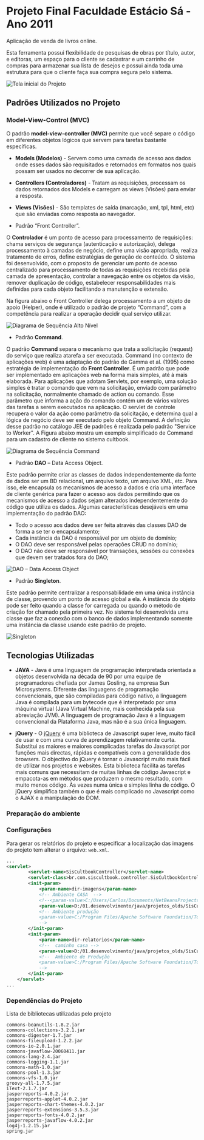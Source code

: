 # Projeto Final Faculdade Estácio Sá - Ano 2011

Aplicação de venda de livros online.

Esta ferramenta possui flexibilidade de pesquisas de obras por título, autor, e editoras, um espaço para o cliente se cadastrar e um carrinho de compras para armazenar sua lista de desejos e possui ainda toda uma estrutura para que o cliente faça sua compra segura pelo sistema.

![Tela inicial do Projeto](wiki/img/tela-inicial-projeto.png "Tela inicial do Projeto")

## Padrões Utilizados no Projeto

### Model-View-Control (MVC)

O padrão **model-view-controller (MVC)** permite que você separe o código em diferentes objetos lógicos que servem para tarefas bastante específicas.
* **Models (Modelos)** - Servem como uma camada de acesso aos dados onde esses dados são requisitados e retornados em formatos nos quais possam ser usados no decorrer de sua aplicação.
* **Controllers (Controladores)** - Tratam as requisições, processam os dados retornados dos Models e carregam as views (Visões) para enviar a resposta.
* **Views (Visões)** - São templates de saída (marcação, xml, tpl, html, etc) que são enviadas como resposta ao navegador.

* Padrão “Front Controller”.

O **Controlador** é um ponto de acesso para processamento de requisições: chama serviços de segurança (autenticação e autorização), delega processamento à camadas de negócio, define uma visão apropriada, realiza tratamento de erros, define estratégias de geração de conteúdo.
O sistema foi desenvolvido, com o proposito de gerenciar um ponto de acesso centralizado para processamento de todas as requisições recebidas pela camada de apresentação, controlar a navegação entre os objetos da visão, remover duplicação de código, estabelecer responsabilidades mais definidas para cada objeto facilitando a manutenção e extensão.

Na figura abaixo o Front Controller delega processamento a um objeto de apoio (Helper), onde é utilizado o padrão de projeto “Command”, com a competência para realizar a operação decidir qual serviço utilizar.

![Diagrama de Sequência Alto Nível](wiki/img/ds-alto-nivel-siscultbook.png "Diagrama de Sequência Alto Nível")

* Padrão **Command**.

O padrão **Command** separa o mecanismo que trata a solicitação (request) do serviço que realiza atarefa a ser executada.
Command (no contexto de aplicações web) é uma adaptação do padrão de Gamma et al. (1995) como estratégia de implementação do **Front Controller**. É um padrão que pode ser implementado em aplicações web na forma mais simples, até à mais elaborada.
Para aplicações que adotam Servlets, por exemplo, uma solução simples é tratar o comando que vem na solicitação, enviado com parâmetro na solicitação, normalmente chamado de action ou comando. Esse parâmetro que informa a ação do comando contém um de vários valores das tarefas a serem executados na aplicação. O servlet de controle recupera o valor da ação como parâmetro da solicitação, e determina qual a lógica de negócio deve ser executado pelo objeto Command.
 A definição desse padrão no catálogo JEE de padrões é realizada pelo padrão "Service to Worker". A Figura abaixo mostra um exemplo simplificado de Command para um cadastro de cliente no sistema cultbook.

![Diagrama de Sequência Command](wiki/img/ds-command-siscultbook.png "Diagrama de Sequência Command")

* Padrão **DAO** – Data Access Object.

Este padrão permite criar as classes de dados independentemente da fonte de dados ser um BD relacional, um arquivo texto, um arquivo XML, etc. Para isso, ele encapsula os mecanismos de acesso a dados e cria uma interface de cliente genérica para fazer o acesso aos dados permitindo que os mecanismos de acesso a dados sejam alterados independentemente do código que utiliza os dados. Algumas características desejáveis em uma implementação do padrão DAO:

-	Todo o acesso aos dados deve ser feita através das classes DAO de forma a se ter o encapsulamento;
- Cada instância da DAO é responsável por um objeto de domínio;
- O DAO deve ser responsável pelas operações CRUD no domínio;
- O DAO não deve ser responsável por transações, sessões ou conexões que devem ser tratados fora do DAO;

![****DAO** – Data Access Object**](wiki/img/dao.jpg "**DAO** – Data Access Object")

* Padrão **Singleton**.

Este padrão permite centralizar a responsabilidade em uma única instância de classe, provendo um ponto de acesso global a ela.
A instância do objeto pode ser feito quando a classe for carregada ou quando o método de criação for chamado pela primeira vez.
No sistema foi desenvolvida uma classe que faz a conexão com o banco de dados implementando somente uma instância da classe usando este padrão de projeto.

![**Singleton**](wiki/img/singleton.png "Singleton")

## Tecnologias Utilizadas

* **JAVA** - Java é uma linguagem de programação interpretada orientada a objetos desenvolvida na década de 90 por uma equipe de programadores chefiada por James Gosling, na empresa Sun Microsystems. Diferente das linguagens de programação convencionais, que são compiladas para código nativo, a linguagem Java é compilada para um bytecode que é interpretado por uma máquina virtual (Java Virtual Machine, mais conhecida pela sua abreviação JVM). A linguagem de programação Java é a linguagem convencional da Plataforma Java, mas não é a sua única linguagem.

* **jQuery** - O [jQuery](http://jquery.com/) é uma biblioteca de Javascript super leve, muito fácil de usar e com uma curva de aprendizagem relativamente curta. Substitui as maiores e maiores complicadas tarefas do Javascript por funções mais directas, rápidas e compatíveis com a generalidade dos browsers. O objectivo do jQuery é tornar o Javascript muito mais fácil de utilizar nos projetos e websites. Esta biblioteca facilita as tarefas mais comuns que necessitam de muitas linhas de código Javascript e empacota-as em métodos que produzem o mesmo resultado, com muito menos código. Às vezes numa única e simples linha de código. O jQuery simplifica também o que é mais complicado no Javascript como o AJAX e a manipulação do DOM.

### Preparação do ambiente

### Configurações
Para gerar os relatórios do projeto e especificar a localização das imagens do projeto tem alterar o arquivo: `web.xml`.
```xml
...
<servlet>
        <servlet-name>SisCultbookController</servlet-name>
        <servlet-class>br.com.siscultbook.controller.SisCultbookController</servlet-class>
        <init-param>
            <param-name>dir-imagens</param-name>
            <!-- Ambiente CASA  -->
            <!--<param-value>C:/Users/Carlos/Documents/NetBeansProjects/SisCultbookApp/web</param-value>-->
            <param-value>D:/01.desenvolvimento/java/projetos_olds/SisCultbookApp/web</param-value>
            <!-- Ambiente produção
            <param-value>C:/Program Files/Apache Software Foundation/Tomcat 6.0/webapps/SisCultbookApp</param-value>
            -->
        </init-param>
        <init-param>
            <param-name>dir-relatorios</param-name>
            <!--  caminho casa -->
            <param-value>D:/01.desenvolvimento/java/projetos_olds/SisCultbookApp/build/web/WEB-INF/classes/br/com/siscultbook/relatorios</param-value>
            <!--  Ambiente de Produção
            <param-value>C:/Program Files/Apache Software Foundation/Tomcat 6.0/webapps/SisCultbookApp/WEB-INF/classes/br/com/siscultbook/relatorios</param-value>
            -->
        </init-param>
    </servlet>
...    
```

### Dependências do Projeto
Lista de bibliotecas utilizadas pelo projeto

```
commons-beanutils-1.8.2.jar
commons-collections-3.2.1.jar
commons-digester-1.7.jar
commons-fileupload-1.2.2.jar
commons-io-2.0.1.jar
commons-javaflow-20060411.jar
commons-lang-2.4.jar
commons-logging-1.1.jar
commons-math-1.0.jar
commons-pool-1.3.jar
commons-vfs-1.0.jar
groovy-all-1.7.5.jar
iText-2.1.7.jar
jasperreports-4.0.2.jar
jasperreports-applet-4.0.2.jar
jasperreports-chart-themes-4.0.2.jar
jasperreports-extensions-3.5.3.jar
jasperreports-fonts-4.0.2.jar
jasperreports-javaflow-4.0.2.jar
log4j-1.2.15.jar
spring.jar
```

